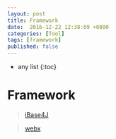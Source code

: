 ```yaml
---
layout: post
title: Framework
date:  2016-12-22 12:38:09 +0800
categories: [Tool]
tags: [framework]
published: false
---
```


* any list
{:toc}

# Framework

> [iBase4J](https://github.com/suevip/iBase4J)

> [webx](http://openwebx.org/)




